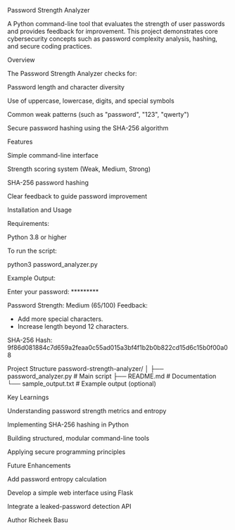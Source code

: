 Password Strength Analyzer

A Python command-line tool that evaluates the strength of user passwords and provides feedback for improvement.
This project demonstrates core cybersecurity concepts such as password complexity analysis, hashing, and secure coding practices.

Overview

The Password Strength Analyzer checks for:

Password length and character diversity

Use of uppercase, lowercase, digits, and special symbols

Common weak patterns (such as "password", "123", "qwerty")

Secure password hashing using the SHA-256 algorithm

Features

Simple command-line interface

Strength scoring system (Weak, Medium, Strong)

SHA-256 password hashing

Clear feedback to guide password improvement

Installation and Usage

Requirements:

Python 3.8 or higher

To run the script:

python3 password_analyzer.py


Example Output:

Enter your password: *********

Password Strength: Medium (65/100)
Feedback:
- Add more special characters.
- Increase length beyond 12 characters.


SHA-256 Hash: 9f86d081884c7d659a2feaa0c55ad015a3bf4f1b2b0b822cd15d6c15b0f00a08


Project Structure
password-strength-analyzer/
│
├── password_analyzer.py      # Main script
├── README.md                 # Documentation
└── sample_output.txt         # Example output (optional)

Key Learnings

Understanding password strength metrics and entropy

Implementing SHA-256 hashing in Python

Building structured, modular command-line tools

Applying secure programming principles

Future Enhancements

Add password entropy calculation

Develop a simple web interface using Flask

Integrate a leaked-password detection API


Author
Richeek Basu


